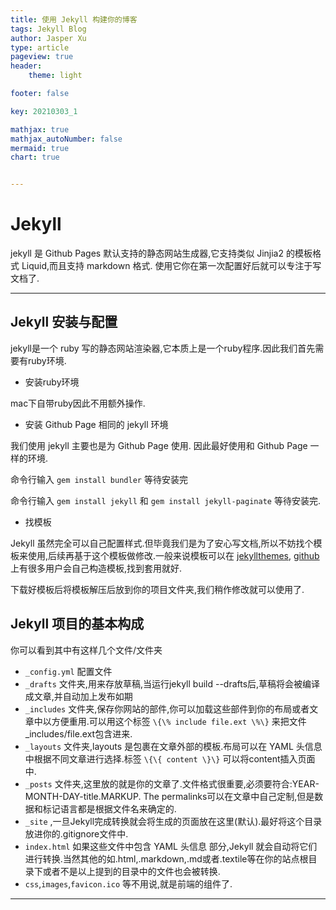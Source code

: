 ```yaml
---
title: 使用 Jekyll 构建你的博客
tags: Jekyll Blog
author: Jasper Xu
type: article
pageview: true
header: 
    theme: light

footer: false

key: 20210303_1

mathjax: true
mathjax_autoNumber: false
mermaid: true
chart: true


---
```





# Jekyll

jekyll 是 Github Pages 默认支持的静态网站生成器,它支持类似 Jinjia2 的模板格式 Liquid,而且支持 markdown 格式.<!--more--> 使用它你在第一次配置好后就可以专注于写文档了.

---------------------------------------

## Jekyll 安装与配置



jekyll是一个 ruby 写的静态网站渲染器,它本质上是一个ruby程序.因此我们首先需要有ruby环境.

-  安装ruby环境

mac下自带ruby因此不用额外操作.

- 安装 Github Page 相同的 jekyll 环境

我们使用 jekyll 主要也是为 Github Page 使用. 因此最好使用和 Github Page 一样的环境.
 
命令行输入 ```gem install bundler``` 等待安装完

命令行输入 ```gem install jekyll``` 和 ```gem install jekyll-paginate``` 等待安装完.

- 找模板

Jekyll 虽然完全可以自己配置样式.但毕竟我们是为了安心写文档,所以不妨找个模板来使用,后续再基于这个模板做修改.一般来说模板可以在 [jekyllthemes](http://jekyllthemes.org/), [github](http://github.com/) 上有很多用户会自己构造模板,找到套用就好.

下载好模板后将模板解压后放到你的项目文件夹,我们稍作修改就可以使用了.



## Jekyll 项目的基本构成



你可以看到其中有这样几个文件/文件夹

-  ```_config.yml``` 配置文件
- ```_drafts``` 文件夹,用来存放草稿,当运行jekyll build --drafts后,草稿将会被编译成文章,并自动加上发布如期
- ```_includes``` 文件夹,保存你网站的部件,你可以加载这些部件到你的布局或者文章中以方便重用.可以用这个标签 ```\{\% include file.ext \%\}``` 来把文件_includes/file.ext包含进来.
- ```_layouts``` 文件夹,layouts 是包裹在文章外部的模板.布局可以在 YAML 头信息中根据不同文章进行选择.标签 ```\{\{ content \}\}``` 可以将content插入页面中.
- ```_posts``` 文件夹,这里放的就是你的文章了.文件格式很重要,必须要符合:YEAR-MONTH-DAY-title.MARKUP. The permalinks可以在文章中自己定制,但是数据和标记语言都是根据文件名来确定的.
- ```_site``` ,一旦Jekyll完成转换就会将生成的页面放在这里(默认).最好将这个目录放进你的.gitignore文件中.
- ```index.html``` 如果这些文件中包含 YAML 头信息 部分,Jekyll 就会自动将它们进行转换.当然其他的如.html,.markdown,.md或者.textile等在你的站点根目录下或者不是以上提到的目录中的文件也会被转换.
- ```css```,```images```,```favicon.ico``` 等不用说,就是前端的组件了.





















---------------------------------------